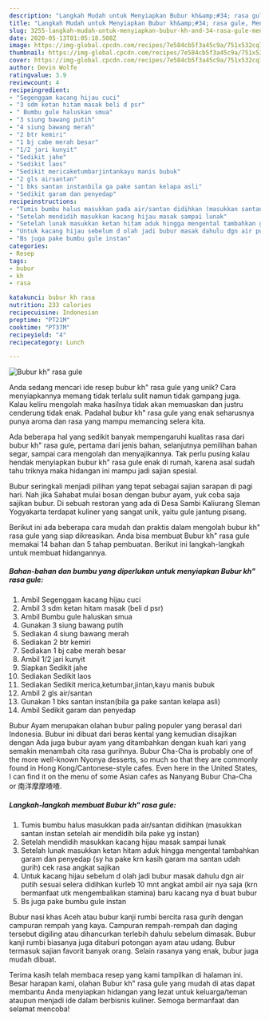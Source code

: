 ```yaml
---
description: "Langkah Mudah untuk Menyiapkan Bubur kh&amp;#34; rasa gule, Menggugah Selera"
title: "Langkah Mudah untuk Menyiapkan Bubur kh&amp;#34; rasa gule, Menggugah Selera"
slug: 3255-langkah-mudah-untuk-menyiapkan-bubur-kh-and-34-rasa-gule-menggugah-selera
date: 2020-05-13T01:05:18.508Z
image: https://img-global.cpcdn.com/recipes/7e584cb5f3a45c9a/751x532cq70/bubur-kh-rasa-gule-foto-resep-utama.jpg
thumbnail: https://img-global.cpcdn.com/recipes/7e584cb5f3a45c9a/751x532cq70/bubur-kh-rasa-gule-foto-resep-utama.jpg
cover: https://img-global.cpcdn.com/recipes/7e584cb5f3a45c9a/751x532cq70/bubur-kh-rasa-gule-foto-resep-utama.jpg
author: Devin Wolfe
ratingvalue: 3.9
reviewcount: 4
recipeingredient:
- "Segenggam kacang hijau cuci"
- "3 sdm ketan hitam masak beli d psr"
- " Bumbu gule haluskan smua"
- "3 siung bawang putih"
- "4 siung bawang merah"
- "2 btr kemiri"
- "1 bj cabe merah besar"
- "1/2 jari kunyit"
- "Sedikit jahe"
- "Sedikit laos"
- "Sedikit mericaketumbarjintankayu manis bubuk"
- "2 gls airsantan"
- "1 bks santan instanbila ga pake santan kelapa asli"
- "Sedikit garam dan penyedap"
recipeinstructions:
- "Tumis bumbu halus masukkan pada air/santan didihkan (masukkan santan instan setelah air mendidih bila pake yg instan)"
- "Setelah mendidih masukkan kacang hijau masak sampai lunak"
- "Setelah lunak masukkan ketan hitam aduk hingga mengental tambahkan garam dan penyedap (sy ha pake krn kasih garam ma santan udah gurih) cek rasa angkat sajikan"
- "Untuk kacang hijau sebelum d olah jadi bubur masak dahulu dgn air putih sesuai selera didihkan kurleb 10 mnt angkat ambil air nya saja (krn bermanfaat utk mengembalikan stamina) baru kacang nya d buat bubur"
- "Bs juga pake bumbu gule instan"
categories:
- Resep
tags:
- bubur
- kh
- rasa

katakunci: bubur kh rasa 
nutrition: 233 calories
recipecuisine: Indonesian
preptime: "PT21M"
cooktime: "PT37M"
recipeyield: "4"
recipecategory: Lunch

---
```



![Bubur kh&#34; rasa gule](https://img-global.cpcdn.com/recipes/7e584cb5f3a45c9a/751x532cq70/bubur-kh-rasa-gule-foto-resep-utama.jpg)

Anda sedang mencari ide resep bubur kh&#34; rasa gule yang unik? Cara menyiapkannya memang tidak terlalu sulit namun tidak gampang juga. Kalau keliru mengolah maka hasilnya tidak akan memuaskan dan justru cenderung tidak enak. Padahal bubur kh&#34; rasa gule yang enak seharusnya punya aroma dan rasa yang mampu memancing selera kita.

Ada beberapa hal yang sedikit banyak mempengaruhi kualitas rasa dari bubur kh&#34; rasa gule, pertama dari jenis bahan, selanjutnya pemilihan bahan segar, sampai cara mengolah dan menyajikannya. Tak perlu pusing kalau hendak menyiapkan bubur kh&#34; rasa gule enak di rumah, karena asal sudah tahu triknya maka hidangan ini mampu jadi sajian spesial.

Bubur seringkali menjadi pilihan yang tepat sebagai sajian sarapan di pagi hari. Nah jika Sahabat mulai bosan dengan bubur ayam, yuk coba saja sajikan bubur. Di sebuah restoran yang ada di Desa Sambi Kaliurang Sleman Yogyakarta terdapat kuliner yang sangat unik, yaitu gule jantung pisang.


Berikut ini ada beberapa cara mudah dan praktis dalam mengolah bubur kh&#34; rasa gule yang siap dikreasikan. Anda bisa membuat Bubur kh&#34; rasa gule memakai 14 bahan dan 5 tahap pembuatan. Berikut ini langkah-langkah untuk membuat hidangannya.

<!--inarticleads1-->

##### Bahan-bahan dan bumbu yang diperlukan untuk menyiapkan Bubur kh&#34; rasa gule:

1. Ambil Segenggam kacang hijau cuci
1. Ambil 3 sdm ketan hitam masak (beli d psr)
1. Ambil  Bumbu gule haluskan smua
1. Gunakan 3 siung bawang putih
1. Sediakan 4 siung bawang merah
1. Sediakan 2 btr kemiri
1. Sediakan 1 bj cabe merah besar
1. Ambil 1/2 jari kunyit
1. Siapkan Sedikit jahe
1. Sediakan Sedikit laos
1. Sediakan Sedikit merica,ketumbar,jintan,kayu manis bubuk
1. Ambil 2 gls air/santan
1. Gunakan 1 bks santan instan(bila ga pake santan kelapa asli)
1. Ambil Sedikit garam dan penyedap


Bubur Ayam merupakan olahan bubur paling populer yang berasal dari Indonesia. Bubur ini dibuat dari beras kental yang kemudian disajikan dengan Ada juga bubur ayam yang ditambahkan dengan kuah kari yang semakin menambah cita rasa gurihnya. Bubur Cha-Cha is probably one of the more well-known Nyonya desserts, so much so that they are commonly found in Hong Kong/Cantonese-style cafes. Even here in the United States, I can find it on the menu of some Asian cafes as Nanyang Bubur Cha-Cha or 南洋摩摩喳喳. 

<!--inarticleads2-->

##### Langkah-langkah membuat Bubur kh&#34; rasa gule:

1. Tumis bumbu halus masukkan pada air/santan didihkan (masukkan santan instan setelah air mendidih bila pake yg instan)
1. Setelah mendidih masukkan kacang hijau masak sampai lunak
1. Setelah lunak masukkan ketan hitam aduk hingga mengental tambahkan garam dan penyedap (sy ha pake krn kasih garam ma santan udah gurih) cek rasa angkat sajikan
1. Untuk kacang hijau sebelum d olah jadi bubur masak dahulu dgn air putih sesuai selera didihkan kurleb 10 mnt angkat ambil air nya saja (krn bermanfaat utk mengembalikan stamina) baru kacang nya d buat bubur
1. Bs juga pake bumbu gule instan


Bubur nasi khas Aceh atau bubur kanji rumbi bercita rasa gurih dengan campuran rempah yang kaya. Campuran rempah-rempah dan daging tersebut digiling atau dihancurkan terlebih dahulu sebelum dimasak. Bubur kanji rumbi biasanya juga ditaburi potongan ayam atau udang. Bubur termasuk sajian favorit banyak orang. Selain rasanya yang enak, bubur juga mudah dibuat. 

Terima kasih telah membaca resep yang kami tampilkan di halaman ini. Besar harapan kami, olahan Bubur kh&#34; rasa gule yang mudah di atas dapat membantu Anda menyiapkan hidangan yang lezat untuk keluarga/teman ataupun menjadi ide dalam berbisnis kuliner. Semoga bermanfaat dan selamat mencoba!
